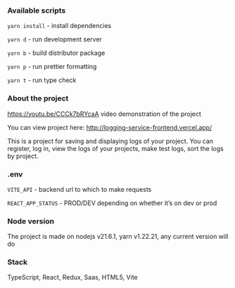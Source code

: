 ### Available scripts

`yarn install` - install dependencies

`yarn d` - run development server

`yarn b` - build distributor package

`yarn p` - run prettier formatting

`yarn t` - run type check

### About the project

https://youtu.be/CCCk7bRYcaA video demonstration of the project

You can view project here: http://logging-service-frontend.vercel.app/

This is a project for saving and displaying logs of your project. You can register, log in, view the logs of your projects, make test logs, sort the logs by project.

### .env

`VITE_API` - backend url to which to make requests

`REACT_APP_STATUS` - PROD/DEV depending on whether it’s on dev or prod

### Node version

The project is made on nodejs v21.6.1, yarn v1.22.21, any current version will do

### Stack

TypeScript, React, Redux, Saas, HTML5, Vite
